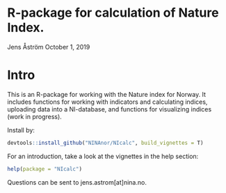 R-package for calculation of Nature Index.
================
Jens Åström
October 1, 2019

<!-- README.md is generated from README.Rmd. Please edit that file -->

# Intro

This is an R-package for working with the Nature index for Norway. It
includes functions for working with indicators and calculating indices,
uploading data into a NI-database, and functions for visualizing indices
(work in progress).

Install by:

``` r
devtools::install_github("NINAnor/NIcalc", build_vignettes = T)
```

For an introduction, take a look at the vignettes in the help section:

``` r
help(package = "NIcalc")
```

Questions can be sent to jens.astrom\[at\]nina.no.
